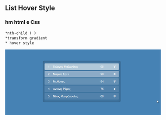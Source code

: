 ## List Hover Style 
### hm html e Css

    *nth-child ( )
    *transform gradient
    * hover style

![list](https://raw.githubusercontent.com/diegobaena89/CSS30Days/main/09Day%20-%20Hover%20List%20Style/hover.gif)
